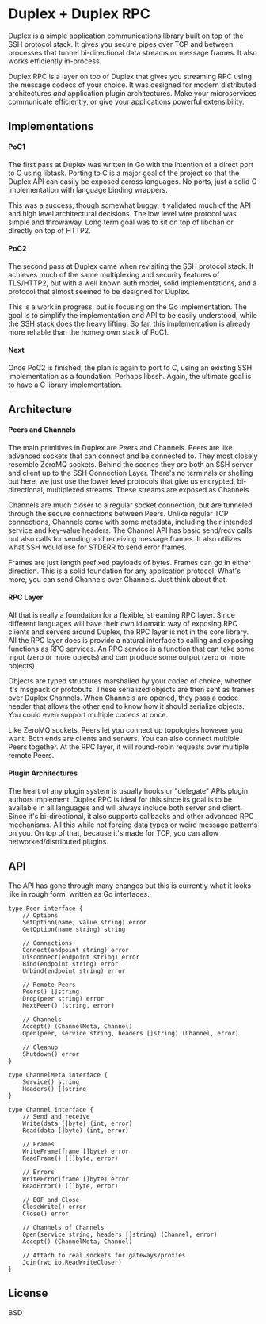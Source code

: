 # Duplex + Duplex RPC

Duplex is a simple application communications library built on top of the SSH protocol stack. It gives you secure pipes over TCP and between processes that tunnel bi-directional data streams or message frames. It also works efficiently in-process. 

Duplex RPC is a layer on top of Duplex that gives you streaming RPC using the message codecs of your choice. It was designed for modern distributed architectures *and* application plugin architectures. Make your microservices communicate efficiently, or give your applications powerful extensibility. 

## Implementations

#### PoC1

The first pass at Duplex was written in Go with the intention of a direct port to C using libtask. Porting to C is a major goal of the project so that the Duplex API can easily be exposed across languages. No ports, just a solid C implementation with language binding wrappers. 

This was a success, though somewhat buggy, it validated much of the API and high level architectural decisions. The low level wire protocol was simple and throwaway. Long term goal was to sit on top of libchan or directly on top of HTTP2.

#### PoC2

The second pass at Duplex came when revisiting the SSH protocol stack. It achieves much of the same multiplexing and security features of TLS/HTTP2, but with a well known auth model, solid implementations, and a protocol that almost seemed to be designed for Duplex. 

This is a work in progress, but is focusing on the Go implementation. The goal is to simplify the implementation and API to be easily understood, while the SSH stack does the heavy lifting. So far, this implementation is already more reliable than the homegrown stack of PoC1. 

#### Next

Once PoC2 is finished, the plan is again to port to C, using an existing SSH implementation as a foundation. Perhaps libssh. Again, the ultimate goal is to have a C library implementation. 

## Architecture

#### Peers and Channels

The main primitives in Duplex are Peers and Channels. Peers are like advanced sockets that can connect and be connected to. They most closely resemble ZeroMQ sockets. Behind the scenes they are both an SSH server and client up to the SSH Connection Layer. There's no terminals or shelling out here, we just use the lower level protocols that give us encrypted, bi-directional, multiplexed streams. These streams are exposed as Channels. 

Channels are much closer to a regular socket connection, but are tunneled through the secure connections between Peers. Unlike regular TCP connections, Channels come with some metadata, including their intended service and key-value headers. The Channel API has basic send/recv calls, but also calls for sending and receiving message frames. It also utilizes what SSH would use for STDERR to send error frames. 

Frames are just length prefixed payloads of bytes. Frames can go in either direction. This is a solid foundation for any application protocol. What's more, you can send Channels over Channels. Just think about that.

#### RPC Layer

All that is really a foundation for a flexible, streaming RPC layer. Since different languages will have their own idiomatic way of exposing RPC clients and servers around Duplex, the RPC layer is not in the core library. All the RPC layer does is provide a natural interface to calling and exposing functions as RPC services. An RPC service is a function that can take some input (zero or more objects) and can produce some output (zero or more objects). 

Objects are typed structures marshalled by your codec of choice, whether it's msgpack or protobufs. These serialized objects are then sent as frames over Duplex Channels. When Channels are opened, they pass a codec header that allows the other end to know how it should serialize objects. You could even support multiple codecs at once. 

Like ZeroMQ sockets, Peers let you connect up topologies however you want. Both ends are clients and servers. You can also connect multiple Peers together. At the RPC layer, it will round-robin requests over multiple remote Peers.

#### Plugin Architectures

The heart of any plugin system is usually hooks or "delegate" APIs plugin authors implement. Duplex RPC is ideal for this since its goal is to be available in all languages and will always include both server and client. Since it's bi-directional, it also supports callbacks and other advanced RPC mechanisms. All this while not forcing data types or weird message patterns on you. On top of that, because it's made for TCP, you can allow networked/distributed plugins. 

## API

The API has gone through many changes but this is currently what it looks like in rough form, written as Go interfaces.

	type Peer interface {
		// Options
		SetOption(name, value string) error
		GetOption(name string) string 

		// Connections
		Connect(endpoint string) error
		Disconnect(endpoint string) error
		Bind(endpoint string) error
		Unbind(endpoint string) error

		// Remote Peers
		Peers() []string
		Drop(peer string) error
		NextPeer() (string, error)

		// Channels
		Accept() (ChannelMeta, Channel)
		Open(peer, service string, headers []string) (Channel, error)

		// Cleanup
		Shutdown() error
	}

	type ChannelMeta interface {
		Service() string
		Headers() []string
	}

	type Channel interface {
		// Send and receive
		Write(data []byte) (int, error)
		Read(data []byte) (int, error)
	
		// Frames
		WriteFrame(frame []byte) error
		ReadFrame() ([]byte, error)
	
		// Errors
		WriteError(frame []byte) error
		ReadError() ([]byte, error)

		// EOF and Close
		CloseWrite() error
		Close() error
	
		// Channels of Channels
		Open(service string, headers []string) (Channel, error)
		Accept() (ChannelMeta, Channel)
	
		// Attach to real sockets for gateways/proxies
		Join(rwc io.ReadWriteCloser)
	}

## License

BSD
